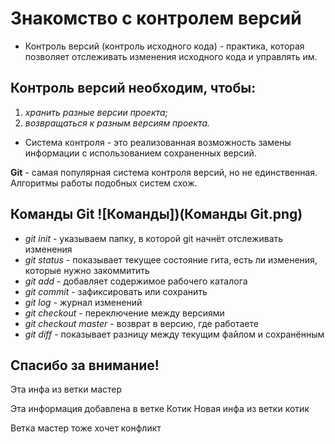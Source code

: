 # Знакомство с контролем версий
* Контроль версий (контроль исходного кода) - практика, которая позволяет отслеживать изменения исходного кода и управлять им.
## Контроль версий необходим, чтобы:
1.  *хранить разные версии проекта;*
2.  *возвращаться к разным версиям проекта.* 
* Система контроля - это реализованная возможность замены информации с использованием сохраненных версий.

**Git** - самая популярная система контроля версий, но не единственная. Алгоритмы работы подобных систем схож.

## Команды Git ![Команды])(Команды Git.png)

* *git init* -  указываем папку, в которой
git начнёт отслеживать изменения
* *git status* - показывает текущее состояние гита, есть ли изменения, которые нужно закоммитить
* *git add* - добавляет содержимое рабочего каталога
* *git commit* - зафиксировать или сохранить
* *git log* - журнал изменений
* *git checkout* - переключение между версиями
* *git checkout master* - возврат в версию, где работаете
* *git diff* - показывает разницу между текущим файлом
и сохранённым
 
 ## Спасибо за внимание!
Эта инфа из ветки мастер

 Эта информация добавлена в ветке Котик
 Новая инфа из ветки котик
  
  Ветка мастер тоже хочет конфликт
  